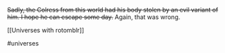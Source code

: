~~Sadly, the Colress from this world had his body stolen by an evil variant of him. I hope he can escape some day.~~ Again, that was wrong.

[[Universes with rotomblr]]

#universes 